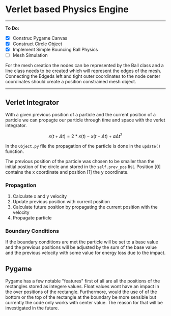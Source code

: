 # Verlet based Physics Engine

---

**To Do:**
+ [x] Construc Pygame Canvas
+ [x] Construct Circle Object
+ [x] Implement Simple Bouncing Ball Physics
+ [ ] Mesh Simulation

For the mesh creation the nodes can be represented by the Ball class and a line class needs to be created which will represent the edges of the mesh. Connecting the Edgeds left and tight outer coordinates to the node center coordinates should create a position constrained mesh object.

---

## Verlet Integrator

With a given previous position of a particle and the current position of a particle we can propagte our particle through time and space with the verlet integrator.

$$x(t+\Delta t) = 2*x(t) - x(t-\Delta t)+a\Delta t^2$$

In the `Object.py` file the propagation of the particle is done in the `update()` function.

The previous position of the particle was chosen to be smaller than the initial postion of the circle and stored in the `self.prev_pos` list. Position [0] contains the x coordinate and position [1] the y coordinate.

### Propagation

1. Calculate x and y velocity
2. Update previous position with current position
3. Calculate future position by propagating the current position with the velocity
4. Propagate particle
   
### Boundary Conditions

If the boundary conditions are met the particle will be set to a base value and the previous positions will be adjusted by the sum of the base value and the previous velocity with some value for energy loss due to the impact.

## Pygame

Pygame has a few notable "features" first of all are all the positions of the rectangles stored as integere values. Float values wont have an impact in the over positions of the rectangle. Furthermore, would the use of of the bottom or the top of the rectangle at the boundary be more sensible but currently the code only works with center value. The reason for that will be investigated in the future.


